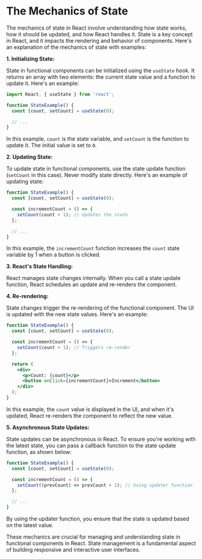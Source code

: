# The Mechanics of State

The mechanics of state in React involve understanding how state works, how it should be updated, and how React handles it. State is a key concept in React, and it impacts the rendering and behavior of components. Here's an explanation of the mechanics of state with examples:


**1. Initializing State:**

State in functional components can be initialized using the `useState` hook. It returns an array with two elements: the current state value and a function to update it. Here's an example:

```jsx
import React, { useState } from 'react';

function StateExample() {
  const [count, setCount] = useState(0);

  // ...
}
```

In this example, `count` is the state variable, and `setCount` is the function to update it. The initial value is set to `0`.

**2. Updating State:**

To update state in functional components, use the state update function (`setCount` in this case). Never modify state directly. Here's an example of updating state:

```jsx
function StateExample() {
  const [count, setCount] = useState(0);

  const incrementCount = () => {
    setCount(count + 1); // Updates the state
  };

  // ...
}
```

In this example, the `incrementCount` function increases the `count` state variable by 1 when a button is clicked.

**3. React's State Handling:**

React manages state changes internally. When you call a state update function, React schedules an update and re-renders the component.

**4. Re-rendering:**

State changes trigger the re-rendering of the functional component. The UI is updated with the new state values. Here's an example:

```jsx
function StateExample() {
  const [count, setCount] = useState(0);

  const incrementCount = () => {
    setCount(count + 1); // Triggers re-render
  };

  return (
    <div>
      <p>Count: {count}</p>
      <button onClick={incrementCount}>Increment</button>
    </div>
  );
}
```

In this example, the `count` value is displayed in the UI, and when it's updated, React re-renders the component to reflect the new value.

**5. Asynchronous State Updates:**

State updates can be asynchronous in React. To ensure you're working with the latest state, you can pass a callback function to the state update function, as shown below:

```jsx
function StateExample() {
  const [count, setCount] = useState(0);

  const incrementCount = () => {
    setCount((prevCount) => prevCount + 1); // Using updater function
  };

  // ...
}
```

By using the updater function, you ensure that the state is updated based on the latest value.

These mechanics are crucial for managing and understanding state in functional components in React. State management is a fundamental aspect of building responsive and interactive user interfaces.